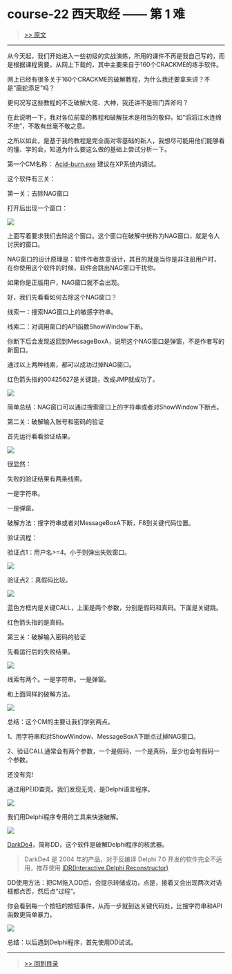 # course-22 西天取经 —— 第 1 难

> [>> 原文](https://www.52pojie.cn/thread-1368005-1-1.html)

------

从今天起，我们开始进入一些初级的实战演练，所用的课件不再是我自己写的，而是根据课程需要，从网上下载的，其中主要来自于160个CRACKME的练手软件。


网上已经有很多关于160个CRACKME的破解教程，为什么我还要拿来讲？不是“画蛇添足”吗？


更何况写这些教程的不乏破解大佬、大神，我还讲不是班门弄斧吗？


在此说明一下，我对各位前辈的教程和破解技术是相当的敬仰，如“滔滔江水连绵不绝”，不敢有丝毫不敬之意。


之所以如此，是基于我的教程是完全面对零基础的新人，我想尽可能用他们能够看的懂、学的会，知道为什么要这么做的基础上尝试分析一下。

第一个CM名称： [Acid-burn.exe](PEs/Acid-burn.exe) 建议在XP系统内调试。

这个软件有三关：

第一关：去除NAG窗口

打开后出现一个窗口：

![](imgs/course-22-01.png)

上面写着要求我们去除这个窗口。这个窗口在破解中统称为NAG窗口，就是令人讨厌的窗口。

NAG窗口的设计原理是：软件作者故意设计，其目的就是当你是非注册用户时，在你使用这个软件的时候，软件会跳出NAG窗口干扰你。

如果你是正版用户，NAG窗口就不会出现。

好，我们先看看如何去除这个NAG窗口？

线索一：搜索NAG窗口上的敏感字符串。

线索二：对调用窗口的API函数ShowWindow下断。

你断下后会发现返回到MessageBoxA，说明这个NAG窗口是弹窗，不是作者写的新窗口。

通过以上两种线索，都可以成功过掉NAG窗口。

红色箭头指的00425627是关键跳，改成JMP就成功了。

![](imgs/course-22-02.png)

简单总结：NAG窗口可以通过搜索窗口上的字符串或者对ShowWindow下断点。

第二关：破解输入账号和密码的验证

首先运行看看验证结果。

![](imgs/course-22-03.png)

很显然：

失败的验证结果有两条线索。

一是字符串。

一是弹窗。

破解方法：搜字符串或者对MessageBoxA下断，F8到关键代码位置。

验证流程：

验证点1：用户名>=4。小于则弹出失败窗口。

![](imgs/course-22-04.png)

验证点2：真假码比较。

![](imgs/course-22-05.png)

蓝色方框内是关键CALL，上面是两个参数，分别是假码和真码。下面是关键跳。

红色箭头指的是真码。

第三关：破解输入密码的验证

先看运行后的失败结果。

![](imgs/course-22-06.png)

线索有两个。一是字符串。一是弹窗。

和上面同样的破解方法。

![](imgs/course-22-07.png)

总结：这个CM的主要让我们学到两点。

1、用字符串和对ShowWindow、MessageBoxA下断点过掉NAG窗口。

2、验证CALL通常会有两个参数，一个是假码，一个是真码，至少也会有假码一个参数。

还没有完!

通过用PEID查壳。我们发现无壳，是Delphi语言程序。

![](imgs/course-22-08.png)

我们用Delphi程序专用的工具来快速破解。

![](imgs/course-22-09.png)

[DarkDe4](../../tools/03_disassembler/DarkDe4)，简称DD，这个软件是破解Delphi程序的核武器。

> DarkDe4 是 2004 年的产品，对于反编译 Delphi 7.0 开发的软件完全不适用，推荐使用 [IDR(Interactive Delphi Reconstructor)](../../tools/03_disassembler/idr) 

DD使用方法：把CM拖入DD后，会提示转储成功，点是，接着又会出现两次对话框都点否，然后点“过程”。

你会看到每一个按钮的按钮事件，从而一步就到达关键代码处，比搜字符串和API函数更简单暴力。

![](imgs/course-22-10.png)

总结：以后遇到Delphi程序，首先使用DD试试。

------

> [>> 回到目录](README.md)

